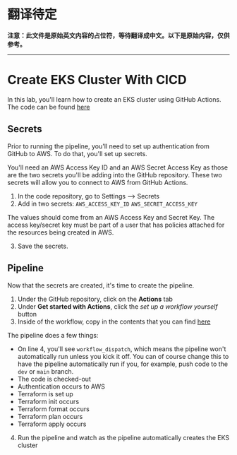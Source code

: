# 翻译待定

**注意：此文件是原始英文内容的占位符，等待翻译成中文。以下是原始内容，仅供参考。**

---

# Create EKS Cluster With CICD

In this lab, you'll learn how to create an EKS cluster using GitHub Actions. The code can be found [here](https://github.com/AdminTurnedDevOps/DevOps-The-Hard-Way-AWS/tree/main/Terraform-AWS-Services-Creation/EKS-With-Worker-Nodes)


## Secrets
Prior to running the pipeline, you'll need to set up authentication from GitHub to AWS. To do that, you'll set up secrets.

You'll need an AWS Access Key ID and an AWS Secret Access Key as those are the two secrets you'll be adding into the GitHub repository. These two secrets will allow you to connect to AWS from GitHub Actions.

1. In the code repository, go to Settings --> Secrets
2. Add in two secrets:
`AWS_ACCESS_KEY_ID`
`AWS_SECRET_ACCESS_KEY`

The values should come from an AWS Access Key and Secret Key. The access key/secret key must be part of a user that has policies attached for the resources being created in AWS.

3. Save the secrets.

## Pipeline
Now that the secrets are created, it's time to create the pipeline.

1. Under the GitHub repository, click on the **Actions** tab
2. Under **Get started with Actions**, click the *set up a workflow yourself* button
3. Inside of the workflow, copy in the contents that you can find [here](https://github.com/AdminTurnedDevOps/DevOps-The-Hard-Way-AWS/blob/main/.github/workflows/main.yml)

The pipeline does a few things:
- On line 4, you'll see `workflow_dispatch`, which means the pipeline won't automatically run unless you kick it off. You can of course change this to have the pipeline automatically run if you, for example, push code to the `dev` or `main` branch.
- The code is checked-out
- Authentication occurs to AWS
- Terraform is set up
- Terraform init occurs
- Terraform format occurs
- Terraform plan occurs
- Terraform apply occurs

4. Run the pipeline and watch as the pipeline automatically creates the EKS cluster
